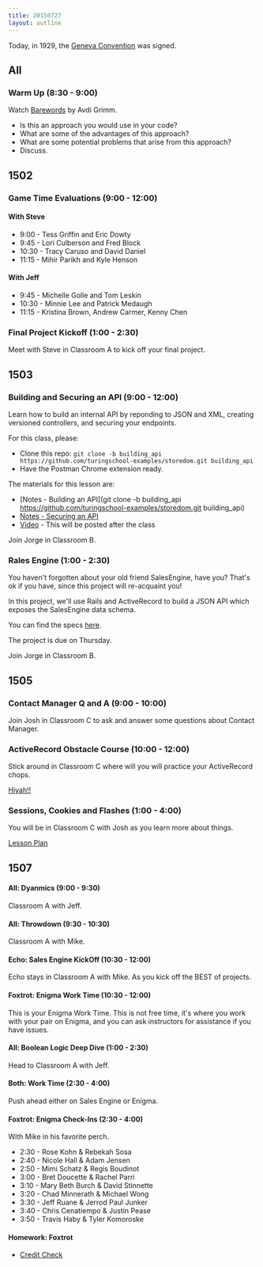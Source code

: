 ```yaml
---
title: 20150727
layout: outline
---
```


Today, in 1929, the [Geneva Convention](https://www.law.cornell.edu/wex/geneva_conventions) was signed.

## All

### Warm Up (8:30 - 9:00)

Watch [Barewords](https://www.youtube.com/watch?v=7SSc1mQ4-Ck) by Avdi Grimm.

* Is this an approach you would use in your code?
* What are some of the advantages of this approach?
* What are some potential problems that arise from this approach?
* Discuss.

## 1502

### Game Time Evaluations (9:00 - 12:00)

#### With Steve

* 9:00 - Tess Griffin and Eric Dowty
* 9:45 - Lori Culberson and Fred Block
* 10:30 - Tracy Caruso and David Daniel
* 11:15 - Mihir Parikh and Kyle Henson

#### With Jeff

* 9:45 - Michelle Golle and Tom Leskin
* 10:30 - Minnie Lee and Patrick Medaugh
* 11:15 - Kristina Brown, Andrew Carmer, Kenny Chen

### Final Project Kickoff (1:00 - 2:30)

Meet with Steve in Classroom A to kick off your final project.


## 1503

### Building and Securing an API (9:00 - 12:00)

Learn how to build an internal API by reponding to JSON and XML, creating versioned controllers, and securing your endpoints.

For this class, please:

* Clone this repo: `git clone -b building_api https://github.com/turingschool-examples/storedom.git building_api`
* Have the Postman Chrome extension ready.

The materials for this lesson are:

* [Notes - Building an API](git clone -b building_api https://github.com/turingschool-examples/storedom.git building_api)
* [Notes - Securing an API](https://www.dropbox.com/s/0srzdbe5t4if9cu/Turing%20-%20Securing%20an%20API%20%28Notes%29.pages?dl=0)
* [Video](#) - This will be posted after the class

Join Jorge in Classroom B.

### Rales Engine (1:00 - 2:30)

You haven't forgotten about your old friend SalesEngine, have you? That's ok if you have, since this project will re-acquaint you!

In this project, we'll use Rails and ActiveRecord to build a JSON API which exposes the SalesEngine data schema.

You can find the specs [here](https://github.com/JumpstartLab/curriculum/blob/master/source/projects/rales_engine.markdown).

The project is due on Thursday.

Join Jorge in Classroom B.

## 1505

### Contact Manager Q and A (9:00 - 10:00)

Join Josh in Classroom C to ask and answer some questions about Contact Manager.

### ActiveRecord Obstacle Course (10:00 - 12:00)

Stick around in Classroom C where will you will practice your ActiveRecord chops.

[Hiyah!!](https://github.com/turingschool/lesson_plans/blob/master/ruby_02-web_applications_with_ruby/active_record_obstacle_course.markdown)

### Sessions, Cookies and Flashes (1:00 - 4:00)

You will be in Classroom C with Josh as you learn more about things.

[Lesson Plan](https://github.com/turingschool/lesson_plans/blob/master/ruby_02-web_applications_with_ruby/sessions_cookies_and_flashes.markdown)

## 1507

#### All: Dyanmics (9:00 - 9:30)

Classroom A with Jeff.

#### All: Throwdown (9:30 - 10:30)

Classroom A with Mike.

#### Echo: Sales Engine KickOff (10:30 - 12:00)

Echo stays in Classroom A with Mike. As you kick off the BEST of projects.

#### Foxtrot: Enigma Work Time (10:30 - 12:00)

This is your Enigma Work Time. This is not free time, it's where you work with your pair on Enigma, and you can ask instructors for assistance if you have issues.

#### All: Boolean Logic Deep Dive (1:00 - 2:30)

Head to Classroom A with Jeff.

#### Both: Work Time (2:30 - 4:00)

Push ahead either on Sales Engine or Enigma.

#### Foxtrot: Enigma Check-Ins (2:30 - 4:00)

With Mike in his favorite perch.

* 2:30 - Rose Kohn & Rebekah Sosa
* 2:40 - Nicole Hall & Adam Jensen
* 2:50 - Mimi Schatz & Regis Boudinot
* 3:00 - Bret Doucette & Rachel Parri
* 3:10 - Mary Beth Burch & David Stinnette
* 3:20 - Chad Minnerath & Michael Wong
* 3:30 - Jeff Ruane & Jerrod Paul Junker
* 3:40 - Chris Cenatiempo & Justin Pease
* 3:50 - Travis Haby & Tyler Komoroske

#### Homework: Foxtrot

* [Credit Check](https://github.com/turingschool/challenges/blob/master/credit_check.markdown)
